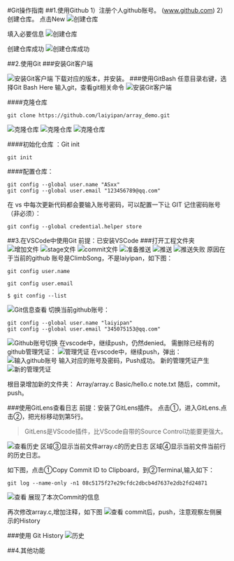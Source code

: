 #Git操作指南
##1.使用Github
1）注册个人github账号。
(www.github.com)
2）创建仓库。
点击New
![创建仓库](pics\2019-12-02_135831.png "创建仓库")

填入必要信息
![创建仓库](pics\2019-12-02_135955.png "创建仓库")

创建仓库成功
![创建仓库成功](pics\2019-12-02_140255.png "创建仓库成功")

##2.使用Git
###安装Git客户端

![安装Git客户端](pics/2019-12-02_133445.png "安装Git客户端")
下载对应的版本，并安装。
###使用GitBash
任意目录右键，选择Git Bash Here
输入git，查看git相关命令
![安装Git客户端](pics/2019-12-02_133641.png "安装Git客户端")

####克隆仓库
```git
git clone https://github.com/laiyipan/array_demo.git
```
![克隆仓库](pics\2019-12-02_140527.png "克隆仓库")
![克隆仓库](pics\2019-12-02_140846.png "克隆仓库")
![克隆仓库](pics\2019-12-02_141434.png "克隆仓库")


####初始化仓库 ：Git init
```git
git init
```
####配置仓库：
```git
git config --global user.name "ASxx"
git config --global user.email "123456789@qq.com" 
```
在 vs 中每次更新代码都会要输入账号密码，可以配置一下让 GIT 记住密码账号（非必须）：
```git
git config --global credential.helper store
```


##3.在VSCode中使用Git
前提：已安装VSCode
###打开工程文件夹
![增加文件](pics\2019-12-02_142047.png "增加文件")
![stage文件](pics\2019-12-02_142139.png "stage文件")
![commit文件](pics\2019-12-02_142228.png "commit文件")
![准备推送](pics\2019-12-02_142305.png "准备推送")
![推送](pics\2019-12-02_142317.png "推送")
![推送失败](pics\2019-12-02_142358.png "推送失败")
原因在于当前的github 账号是ClimbSong，不是laiyipan，如下图：
```git
git config user.name
```
```git
git config user.email
```
```git
$ git config --list
```
![Git信息查看](pics\2019-12-03_092710.png "Git信息")
切换当前github账号：

```git
git config --global user.name "laiyipan"
git config --global user.email "345075153@qq.com" 
```
![Github账号切换](pics\2019-12-03_095311.png "Github账号切换")
在vscode中，继续push，仍然denied。
需删除已经有的github管理凭证：
![管理凭证](pics\2019-12-03_100457.png "管理凭证")
在vscode中，继续push，弹出：
![输入github账号](pics\2019-12-03_100641.png "输入github账号")
输入对应的账号及密码，Push成功。
新的管理凭证产生
![新的管理凭证](pics\2019-12-03_101610.png "新的管理凭证")

根目录增加新的文件夹：
Array/array.c
Basic/hello.c
note.txt
随后，commit，push。

###使用GitLens查看日志
前提：安装了GitLens插件。
点击①，进入GitLens.点击②，把光标移动到第5行。
>GitLens是VScode插件，比VScode自带的Source Control功能要更强大。


![查看历史](pics\2019-12-03_103101.png "查看历史")
区域③显示当前文件array.c的历史日志
区域④显示当前文件当前行的历史日志。

如下图，点击①Copy Commit ID to Clipboard，到②Terminal,输入如下：
```git
git log --name-only -n1 08c5175f27e29cfdc2dbcb4d7637e2db2fd24871
```
![查看](pics\2019-12-03_105713.png "查看")
展现了本次Commit的信息

再次修改array.c,增加注释，如下图
![查看](pics\2019-12-03_111027.png "查看")
commit后，push，注意观察左侧展示的History

###使用 Git History
![历史](pics\2019-12-03_111954.png "历史")

##4.其他功能